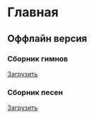 # Главная
## Оффлайн версия 
### Сборник гимнов
[Загрузить](http://gloriachurch.ru/uploads/hymns.docx)
### Сборник песен
[Загрузить](http://gloriachurch.ru/uploads/songs.docx)